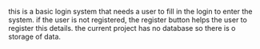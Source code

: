this is a basic login system that needs a user to fill in the login to enter the system. if the user is not registered, the register button helps the user to register this details. the current project has no database so there is o storage of data.
